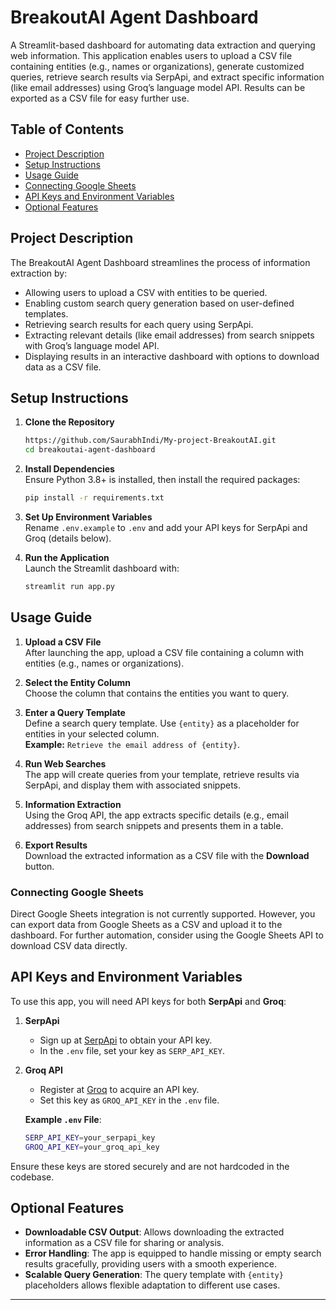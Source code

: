 # BreakoutAI Agent Dashboard

A Streamlit-based dashboard for automating data extraction and querying web information. This application enables users to upload a CSV file containing entities (e.g., names or organizations), generate customized queries, retrieve search results via SerpApi, and extract specific information (like email addresses) using Groq’s language model API. Results can be exported as a CSV file for easy further use.

## Table of Contents

- [Project Description](#project-description)
- [Setup Instructions](#setup-instructions)
- [Usage Guide](#usage-guide)
- [Connecting Google Sheets](#connecting-google-sheets)
- [API Keys and Environment Variables](#api-keys-and-environment-variables)
- [Optional Features](#optional-features)

## Project Description

The BreakoutAI Agent Dashboard streamlines the process of information extraction by:
- Allowing users to upload a CSV with entities to be queried.
- Enabling custom search query generation based on user-defined templates.
- Retrieving search results for each query using SerpApi.
- Extracting relevant details (like email addresses) from search snippets with Groq’s language model API.
- Displaying results in an interactive dashboard with options to download data as a CSV file.

## Setup Instructions

1. **Clone the Repository**  
   ```bash
   https://github.com/SaurabhIndi/My-project-BreakoutAI.git
   cd breakoutai-agent-dashboard
   ```

2. **Install Dependencies**  
   Ensure Python 3.8+ is installed, then install the required packages:
   ```bash
   pip install -r requirements.txt
   ```

3. **Set Up Environment Variables**  
   Rename `.env.example` to `.env` and add your API keys for SerpApi and Groq (details below).

4. **Run the Application**  
   Launch the Streamlit dashboard with:
   ```bash
   streamlit run app.py
   ```

## Usage Guide

1. **Upload a CSV File**  
   After launching the app, upload a CSV file containing a column with entities (e.g., names or organizations).

2. **Select the Entity Column**  
   Choose the column that contains the entities you want to query.

3. **Enter a Query Template**  
   Define a search query template. Use `{entity}` as a placeholder for entities in your selected column.  
   **Example:** `Retrieve the email address of {entity}`.

4. **Run Web Searches**  
   The app will create queries from your template, retrieve results via SerpApi, and display them with associated snippets.

5. **Information Extraction**  
   Using the Groq API, the app extracts specific details (e.g., email addresses) from search snippets and presents them in a table.

6. **Export Results**  
   Download the extracted information as a CSV file with the **Download** button.

### Connecting Google Sheets

Direct Google Sheets integration is not currently supported. However, you can export data from Google Sheets as a CSV and upload it to the dashboard. For further automation, consider using the Google Sheets API to download CSV data directly.

## API Keys and Environment Variables

To use this app, you will need API keys for both **SerpApi** and **Groq**:

1. **SerpApi**  
   - Sign up at [SerpApi](https://serpapi.com/) to obtain your API key.
   - In the `.env` file, set your key as `SERP_API_KEY`.

2. **Groq API**  
   - Register at [Groq](https://groq.com/) to acquire an API key.
   - Set this key as `GROQ_API_KEY` in the `.env` file.

   **Example `.env` File**:
   ```bash
   SERP_API_KEY=your_serpapi_key
   GROQ_API_KEY=your_groq_api_key
   ```

Ensure these keys are stored securely and are not hardcoded in the codebase.

## Optional Features

- **Downloadable CSV Output**: Allows downloading the extracted information as a CSV file for sharing or analysis.
- **Error Handling**: The app is equipped to handle missing or empty search results gracefully, providing users with a smooth experience.
- **Scalable Query Generation**: The query template with `{entity}` placeholders allows flexible adaptation to different use cases.

---
